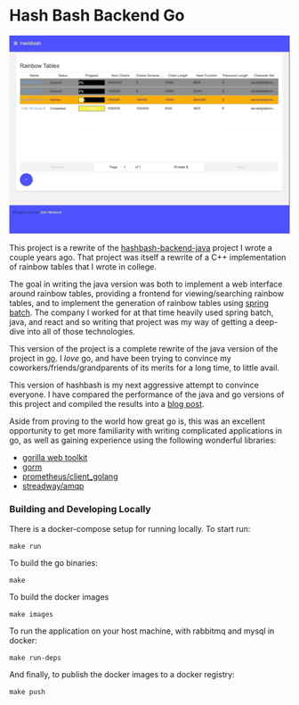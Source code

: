 Hash Bash Backend Go
====================
![rainbow tables page](rainbow-tables-page.gif)

This project is a rewrite of the [hashbash-backend-java](https://github.com/norwoodj/hashbash-backend-java)
project I wrote a couple years ago. That project was itself a rewrite of a C++ implementation of rainbow tables that I
wrote in college.

The goal in writing the java version was both to implement a web interface around rainbow tables, providing a frontend
for viewing/searching rainbow tables, and to implement the generation of rainbow tables using [spring batch](https://spring.io/projects/spring-batch).
The company I worked for at that time heavily used spring batch, java, and react and so writing that project was my
way of getting a deep-dive into all of those technologies.

This version of the project is a complete rewrite of the java version of the project in [go](https://golang.org). I _love_
go, and have been trying to convince my coworkers/friends/grandparents of its merits for a long time, to little avail.

This version of hashbash is my next aggressive attempt to convince everyone. I have compared the performance of the java
and go versions of this project and compiled the results into a [blog post](https://medium.com/@norwood.john.m/hashbash-a-comparison-of-cpu-and-io-bound-applications-in-go-and-java-across-multiple-metrics-d358df6e03b1).

Aside from proving to the world how great go is, this was an excellent opportunity to get more familiarity with writing
complicated applications in go, as well as gaining experience using the following wonderful libraries:
* [gorilla web toolkit](https://www.gorillatoolkit.org)
* [gorm](https://gorm.io)
* [prometheus/client_golang](https://github.com/prometheus/client_golang)
* [streadway/amqp](https://github.com/streadway/amqp)


### Building and Developing Locally
There is a docker-compose setup for running locally. To start run:
```
make run
```

To build the go binaries:
```
make
```

To build the docker images
```
make images
```

To run the application on your host machine, with rabbitmq and mysql in docker:
```
make run-deps
```

And finally, to publish the docker images to a docker registry:
```
make push
```
